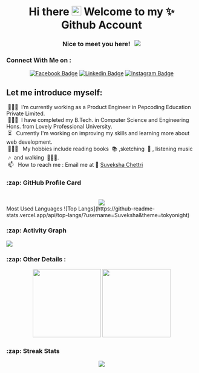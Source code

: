<h1 align="center"> Hi there <img src="https://media.giphy.com/media/hvRJCLFzcasrR4ia7z/giphy.gif" width="25px"> Welcome to my ✨ <br><span style="text-align:center">Github Account</span></h1>
<div align="center">
  
### Nice to meet you here! &nbsp; ![](https://visitor-badge.glitch.me/badge?page_id=Suveksha)
  
</div>

  
### Connect With Me on :

<div align="center"> 
  
[![Facebook Badge](https://img.shields.io/badge/-Facebook-3b5998?style=flat-square&logo=Facebook&logoColor=white)](https://www.facebook.com/suveksha.chettri)
[![Linkedin Badge](https://img.shields.io/badge/-LinkedIn-0e76a8?style=flat-square&logo=Linkedin&logoColor=white)](https://www.linkedin.com/in/suveksha-chettri-97263416b/)
[![Instagram Badge](https://img.shields.io/badge/-Instagram-e4405f?style=flat-square&logo=Instagram&logoColor=white)](https://www.instagram.com/suveksha_chettri/)
  
 </div>
  
## Let me introduce myself:

&nbsp;👩🏻‍💻&nbsp; I’m currently working as a Product Engineer in Pepcoding Education Private Limited. <br/>
&nbsp;👩🏻‍🎓&nbsp; I have completed my B.Tech. in Computer Science and Engineering Hons. from Lovely Professional University.<br />
&nbsp;⏳ &nbsp; Currently I'm working on improving my skills and learning more about web development. <br />
&nbsp;💆🏼‍♀️ &nbsp; My hobbies include reading books &nbsp;📚&nbsp;,sketching &nbsp;🎨&nbsp;, listening music &nbsp;🎶 &nbsp;and walking &nbsp;🚶🏻‍♀️.  <br />
&nbsp;📫 &nbsp; How to reach me : Email me at 📧 [Suveksha Chettri](mailto:suvekshachettri04@gmail.com?subject=[GitHub]%20Source%20Han%20Sans) <br />

  
<h3>:zap: GitHub Profile Card</h3>
<br />
<div align="center">
  <img src="https://github-profile-summary-cards.vercel.app/api/cards/profile-details?username=Suveksha&theme=vue"/>
</div>

<div>
  Most Used Languages
![Top Langs](https://github-readme-stats.vercel.app/api/top-langs/?username=Suveksha&theme=tokyonight)
</div>

<h3>:zap: Activity Graph</h3>
  <img src="https://activity-graph.herokuapp.com/graph?username=Suveksha&theme=minimal"/>

<h3>:zap: Other Details :</h3>

<p align="center">
  <img height="180em" src="https://github-readme-stats.vercel.app/api?username=Suveksha&show_icons=true&hide_border=true&&count_private=true&include_all_commits=true" />
  <img height="180em" src="https://github-readme-stats.vercel.app/api/top-langs/?username=Suveksha&exclude_repo=KNN-Image-Classification&show_icons=true&hide_border=true&layout=compact&langs_count=8"/>
</p>

<h3>:zap: Streak Stats</h3>
<p align="center"> <img src="https://github-readme-streak-stats.herokuapp.com/?user=Suveksha" />


